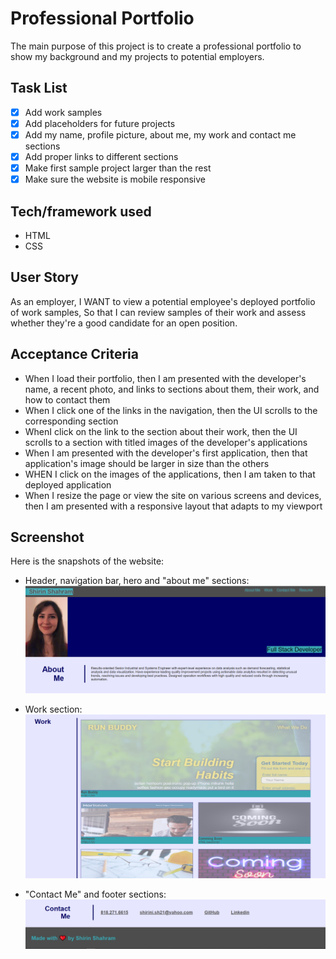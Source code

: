 # Professional Portfolio

The main purpose of this project is to create a professional portfolio to show my background and my projects to potential employers.

## Task List

- [x] Add work samples
- [x] Add placeholders for future projects
- [x] Add my name, profile picture, about me, my work and contact me sections
- [x] Add proper links to different sections
- [x] Make first sample project larger than the rest
- [x] Make sure the website is mobile responsive

## Tech/framework used

* HTML
* CSS

## User Story

As an employer, I WANT to view a potential employee's deployed portfolio of work samples, So that I can review samples of their work and assess whether they're a good candidate for an open position.

## Acceptance Criteria

* When I load their portfolio, then I am presented with the developer's name, a recent photo, and links to sections about them, their work, and how to contact them
* When I click one of the links in the navigation, then the UI scrolls to the corresponding section
* WhenI click on the link to the section about their work, then the UI scrolls to a section with titled images of the developer's applications
* When I am presented with the developer's first application, then that application's image should be larger in size than the others
* WHEN I click on the images of the applications, then I am taken to that deployed application
* When I resize the page or view the site on various screens and devices, then I am presented with a responsive layout that adapts to my viewport

## Screenshot
Here is the snapshots of the website:

* Header, navigation bar, hero and "about me" sections:
![alt="header-hero-about-me"](./assets/images/header-hero-about-me.png)

* Work section:
![alt="work-section"](./assets/images/work-section.png)

* "Contact Me" and footer sections:
![alt="contact-me-footer"](./assets/images/contact-me-footer.png)